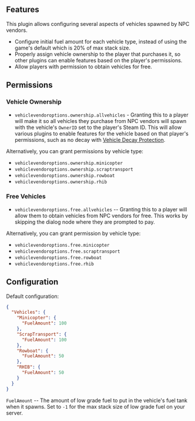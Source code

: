 ## Features

This plugin allows configuring several aspects of vehicles spawned by NPC vendors.

- Configure initial fuel amount for each vehicle type, instead of using the game's default which is 20% of max stack size.
- Properly assign vehicle ownership to the player that purchases it, so other plugins can enable features based on the player's permissions.
- Allow players with permission to obtain vehicles for free.

## Permissions

### Vehicle Ownership

- `vehiclevendoroptions.ownership.allvehicles` - Granting this to a player will make it so all vehicles they purchase from NPC vendors will spawn with the vehicle's `OwnerID` set to the player's Steam ID. This will allow various plugins to enable features for the vehicle based on that player's permissions, such as no decay with [Vehicle Decay Protection](https://umod.org/plugins/vehicle-decay-protection).

Alternatively, you can grant permissions by vehicle type:

- `vehiclevendoroptions.ownership.minicopter`
- `vehiclevendoroptions.ownership.scraptransport`
- `vehiclevendoroptions.ownership.rowboat`
- `vehiclevendoroptions.ownership.rhib`

### Free Vehicles

- `vehiclevendoroptions.free.allvehicles` -- Granting this to a player will allow them to obtain vehicles from NPC vendors for free. This works by skipping the dialog node where they are prompted to pay.

Alternatively, you can grant permission by vehicle type:

- `vehiclevendoroptions.free.minicopter`
- `vehiclevendoroptions.free.scraptransport`
- `vehiclevendoroptions.free.rowboat`
- `vehiclevendoroptions.free.rhib`

## Configuration

Default configuration:
```json
{
  "Vehicles": {
    "Minicopter": {
      "FuelAmount": 100
    },
    "ScrapTransport": {
      "FuelAmount": 100
    },
    "Rowboat": {
      "FuelAmount": 50
    },
    "RHIB": {
      "FuelAmount": 50
    }
  }
}
```

`FuelAmount` -- The amount of low grade fuel to put in the vehicle's fuel tank when it spawns. Set to `-1` for the max stack size of low grade fuel on your server.
